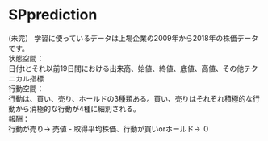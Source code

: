 # SPprediction
(未完）
学習に使っているデータは上場企業の2009年から2018年の株価データです。  
状態空間：  
日付tとそれ以前19日間における出来高、始値、終値、底値、高値、その他テクニカル指標  
行動空間：  
行動は、買い、売り、ホールドの3種類ある。買い、売りはそれぞれ積極的な行動から消極的な行動が4種に細別される。  
報酬：  
行動が売り→ 売値 - 取得平均株価、行動が買いorホールド→ ０  
